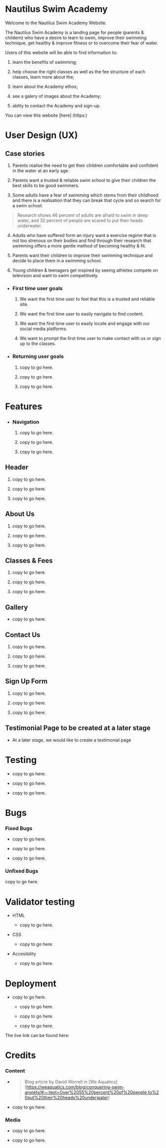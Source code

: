  # Nautilus Swim Academy

 Welcome to the Nautilus Swim Academy Website.

 The Nautilus Swim Academy is a landing page for people (parents & childern) who have a desire to learn to swim, improve their swimming technique, get healthy & improve fitness or to overcome their fear of water. 

 Users of this website will be able to find information to: 

  1. learn the benefits of swimming;
  
  2. help choose the right classes as well as the fee structure of each classes, learn more about the;

  3. learn about the Academy ethos;

  4. see a galery of images about the Academy;

  5. ablity to contact the Academy and sign-up.

 You can view this website [here] (https:)

 # User Design (UX)

 ## Case stories

  1. Parents realise the need to get their children comfortable and confident in the water at an early age.

  2. Parents want a trusted & reliable swim school to give their children the best skills to be good swimmers.

  3. Some adults have a fear of swimming which stems from their childhood and there is a realisation that they can break that cycle and so search for a swim school.
  
  > Research shows 46 percent of adults are afraid to swim in deep water, and 32 percent of people are scared to put their heads underwater.

  4. Adults who have suffered form an injury want a exercise regime that is not too strenous on their bodies and find through their research that swimming offers a more gentle method of becoming healthy & fit.

  5. Parents want their children to improve their swimming technique and decide to place them in a swimming school.

  6. Young children & teenagers get inspired by seeing athletes compete on television and want to swim competitively.

- ### First time user goals

  1. We want the first time user to feel that this is a trusted and reliable site.
 
  2. We want the first time user to easily navigate to find content. 
 
  3. We want the first time user to easily locate and engage with our social media platforms.
 
  4. We want to prompt the first time user to make contact with us or sign up to the classes.

- ### Returning user goals

  1. copy to go here.
 
  2. copy to go here. 
  
  3. copy to go here.

# Features

- ### Navigation

  1. copy to go here.
 
  2. copy to go here.
 
  3. copy to go here.

## Header

  1. copy to go here.
 
  2. copy to go here.
 
  3. copy to go here.

## About Us

  1. copy to go here.
 
  2. copy to go here.
 
  3. copy to go here.

## Classes & Fees

  1. copy to go here.
  
  2. copy to go here.
  
  3. copy to go here.

## Gallery

  - copy to go here.

## Contact Us 

  1. copy to go here.
  
  2. copy to go here.
  
  3. copy to go here.


## Sign Up Form

  1. copy to go here.
 
  2. copy to go here.
 
  3. copy to go here.

## Testimonial Page to be created at a later stage

  - At a later stage, we would like to create a testimonial page

# Testing

  - copy to go here.
 
  - copy to go here.
 
  - copy to go here.

# Bugs

### Fixed Bugs

  - copy to go here.

  - copy to go here.
  
  - copy to go here.

### Unfixed Bugs

  copy to go here.

# Validator testing

  - HTML
    * copy to go here.

  - CSS
    * copy to go here.

  - Accesibility
    * copy to go here.

# Deployment

  - copy to go here.
    - copy to go here.
    
    - copy to go here.

    - copy to go here.

The live link can be found here: 

# Credits

### Content

  - >Blog article by David Worrell in [We Aquatics] (https://weaquatics.com/blog/conquering-swim-anxiety/#:~:text=Over%2055%20percent%20of%20people,to%20put%20their%20heads%20underwater)

  - copy to go here.

### Media

  - copy to go here.

  - copy to go here.
